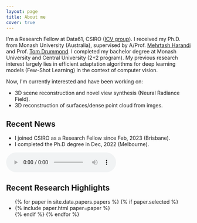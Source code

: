```yaml
---
layout: page
title: About me
cover: true
---
```


I'm a Research Fellow at Data61, CSIRO ([ICV group](https://research.csiro.au/icv/)). I received my Ph.D. from Monash University (Australia), supervised by A/Prof. [Mehrtash Harandi](https://scholar.google.com/citations?user=Z9gvBegAAAAJ&hl=en) and Prof. [Tom Drummond](https://scholar.google.com/citations?user=6sWGL5wAAAAJ&hl=en). I completed my bachelor degree at Monash University and Central University (2+2 program). My previous research interest largely lies in efficient adaptation algorithms for deep learning models (Few-Shot Learning) in the context of computer vision.   

Now, I'm currently interested and have been working on:
* 3D scene reconstruction and novel view synthesis (Neural Radiance Field).
* 3D reconstruction of surfaces/dense point cloud from imges.

## Recent News
* I joined CSIRO as a Research Fellow since Feb, 2023 (Brisbane).
* I completed the Ph.D degree in Dec, 2022 (Melbourne).

<audio controls="autoplay"> <source src="/assets/audio/unter.mp3" type="audio/mp3"> </audio>

## Recent Research Highlights

<ul>
{% for paper in site.data.papers.papers %}
  {% if paper.selected %}
  <li>
  {% include paper.html paper=paper %}
  </li>
  {% endif %}
{% endfor %}
</ul>

